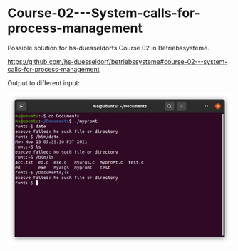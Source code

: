 # Course-02---System-calls-for-process-management
Possible solution for hs-duesseldorfs Course 02 in Betriebssysteme.

https://github.com/hs-duesseldorf/betriebssysteme#course-02---system-calls-for-process-management


Output to different input:

![Terminal screenshot](https://github.com/RobertSchoemann/Course-02---System-calls-for-process-management/blob/main/Screenshot%20from%202021-11-15%2009-37-08.jpg)
